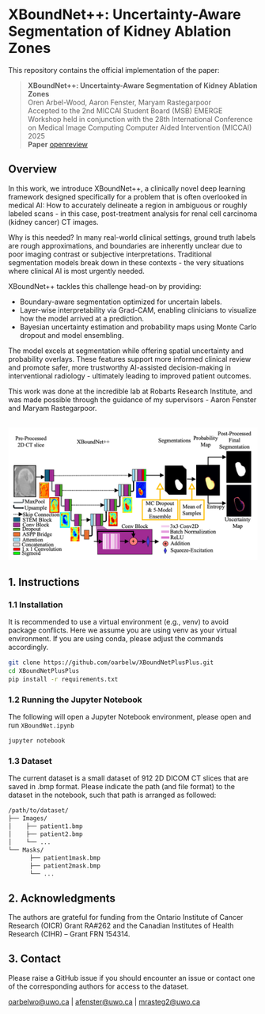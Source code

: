 # XBoundNet++: Uncertainty-Aware Segmentation of Kidney Ablation Zones 



This repository contains the official implementation of the paper:


> **XBoundNet++: Uncertainty-Aware Segmentation of Kidney Ablation Zones** <br>
> Oren Arbel-Wood, Aaron Fenster, Maryam Rastegarpoor<br>
> Accepted to the 2nd MICCAI Student Board (MSB) EMERGE Workshop held in conjunction with the 28th International Conference on Medical Image Computing Computer Aided Intervention (MICCAI) 2025<br>
> **Paper** [openreview](https://openreview.net/pdf?id=lHgWi8hprO)

## Overview

In this work, we introduce XBoundNet++, a clinically novel deep learning framework designed specifically for a problem that is often overlooked in medical AI: How to accurately delineate a region in ambiguous or roughly labeled scans - in this case, post-treatment analysis for renal cell carcinoma (kidney cancer) CT images. 

Why is this needed? In many real-world clinical settings, ground truth labels are rough approximations, and boundaries are inherently unclear due to poor imaging contrast or subjective interpretations. Traditional segmentation models break down in these contexts - the very situations where clinical AI is most urgently needed.

XBoundNet++ tackles this challenge head-on by providing:
- Boundary-aware segmentation optimized for uncertain labels.
- Layer-wise interpretability via Grad-CAM, enabling clinicians to visualize how the model arrived at a prediction.
- Bayesian uncertainty estimation and probability maps using Monte Carlo dropout and model ensembling. 

The model excels at segmentation while offering spatial uncertainty and probability overlays. These features support more informed clinical review and promote safer, more trustworthy AI-assisted decision-making in interventional radiology - ultimately leading to improved patient outcomes. 

This work was done at the incredible lab at Robarts Research Institute, and was made possible through the guidance of my supervisors - Aaron Fenster and Maryam Rastegarpoor. 

<div align="center">

&nbsp; <img src="assets/architecture.png" width="600"/>

</div>


## 1. Instructions

### 1.1 Installation
It is recommended to use a virtual environment (e.g., venv) to avoid package conflicts. Here we assume you are using venv as your virtual environment. If you are using conda, please adjust the commands accordingly.

```bash
git clone https://github.com/oarbelw/XBoundNetPlusPlus.git
cd XBoundNetPlusPlus
pip install -r requirements.txt
```

### 1.2 Running the Jupyter Notebook
The following will open a Jupyter Notebook environment, please open and run `XBoundNet.ipynb`
```bash
jupyter notebook
```

### 1.3 Dataset
The current dataset is a small dataset of 912 2D DICOM CT slices that are saved in .bmp format. Please indicate the path (and file format) to the dataset in the notebook, such that path is arranged as followed:

```
/path/to/dataset/
├── Images/
│    ├── patient1.bmp
│    ├── patient2.bmp
│    └── ...
└── Masks/
      ├── patient1mask.bmp
      ├── patient2mask.bmp
      └── ...
```

## 2. Acknowledgments
The authors are grateful for funding from the Ontario Institute of Cancer Research (OICR) Grant RA#262 and the Canadian Institutes of Health Research (CIHR) – Grant FRN 154314.

## 3. Contact
Please raise a GitHub issue if you should encounter an issue or contact one of the corresponding authors for access to the dataset.

[oarbelwo@uwo.ca](oarbelwo@uwo.ca) | [afenster@uwo.ca](afenster@uwo.ca) | [mrasteg2@uwo.ca](mrasteg2@uwo.ca)


